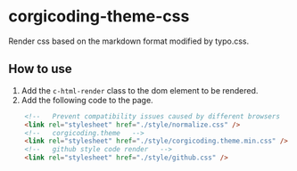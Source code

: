 # corgicoding-theme-css

Render css based on the markdown format modified by typo.css.

## How to use

1. Add the `c-html-render` class to the dom element to be rendered.
2. Add the following code to the page.

``` html
    <!--   Prevent compatibility issues caused by different browsers   --> 
    <link rel="stylesheet" href="./style/normalize.css" />
    <!--   corgicoding.theme   -->
    <link rel="stylesheet" href="./style/corgicoding.theme.min.css" />
    <!--   github style code render   -->
    <link rel="stylesheet" href="./style/github.css" />
```
